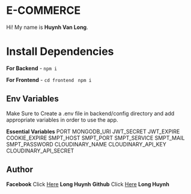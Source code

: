 # E-COMMERCE

Hi! My name is **Huynh Van Long**.

# Install Dependencies

**For Backend** - `npm i`

**For Frontend** - `cd frontend` ` npm i`

## Env Variables

Make Sure to Create a .env file in backend/config directory and add appropriate variables in order to use the app.

**Essential Variables**
PORT
MONGODB_URI
JWT_SECRET
JWT_EXPIRE
COOKIE_EXPIRE
SMPT_HOST
SMPT_PORT
SMPT_SERVICE
SMPT_MAIL
SMPT_PASSWORD
CLOUDINARY_NAME
CLOUDINARY_API_KEY
CLOUDINARY_API_SECRET

## Author

**Facebook** Click [Here](https://www.facebook.com/someone.worshipalove) **Long Huynh**
**Github** Click [Here](https://github.com/longhuynhpyn01/) **Long Huynh**
